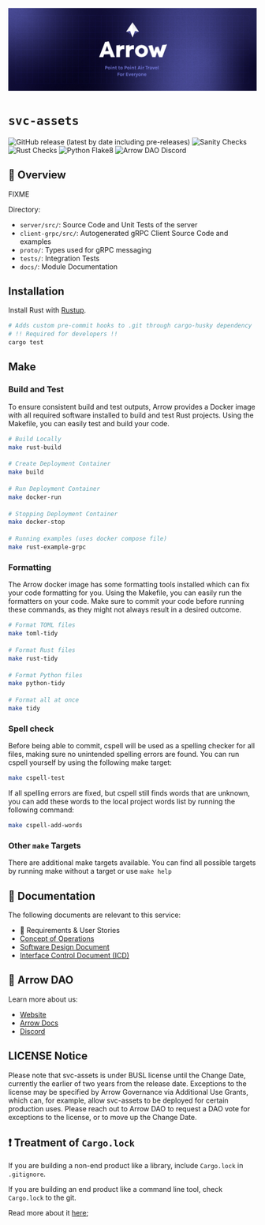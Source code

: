 ![Arrow Banner](https://github.com/Arrow-air/.github/raw/main/profile/assets/arrow_v2_twitter-banner_neu.png)

# `svc-assets`

![GitHub release (latest by date including pre-releases)](https://img.shields.io/github/v/release/Arrow-air/svc-assets?include_prereleases)
![Sanity Checks](https://github.com/arrow-air/svc-assets/actions/workflows/sanity_checks.yml/badge.svg?branch=main)
![Rust Checks](https://github.com/arrow-air/svc-assets/actions/workflows/rust_ci.yml/badge.svg?branch=main)
![Python Flake8](https://github.com/arrow-air/svc-assets/actions/workflows/python_ci.yml/badge.svg?branch=main)
![Arrow DAO
Discord](https://img.shields.io/discord/853833144037277726?style=plastic)


## :telescope: Overview

FIXME

Directory:
- `server/src/`: Source Code and Unit Tests of the server
- `client-grpc/src/`: Autogenerated gRPC Client Source Code and examples
- `proto/`: Types used for gRPC messaging
- `tests/`: Integration Tests
- `docs/`: Module Documentation

## Installation

Install Rust with [Rustup](https://www.rust-lang.org/tools/install).

```bash
# Adds custom pre-commit hooks to .git through cargo-husky dependency
# !! Required for developers !!
cargo test
```

## Make

### Build and Test

To ensure consistent build and test outputs, Arrow provides a Docker image with all required software installed to build and test Rust projects.
Using the Makefile, you can easily test and build your code.

```bash
# Build Locally
make rust-build

# Create Deployment Container
make build

# Run Deployment Container
make docker-run

# Stopping Deployment Container
make docker-stop

# Running examples (uses docker compose file)
make rust-example-grpc
```

### Formatting

The Arrow docker image has some formatting tools installed which can fix your code formatting for you.
Using the Makefile, you can easily run the formatters on your code.
Make sure to commit your code before running these commands, as they might not always result in a desired outcome.

```bash
# Format TOML files
make toml-tidy

# Format Rust files
make rust-tidy

# Format Python files
make python-tidy

# Format all at once
make tidy
```

### Spell check

Before being able to commit, cspell will be used as a spelling checker for all files, making sure no unintended spelling errors are found.
You can run cspell yourself by using the following make target:
```bash
make cspell-test
```

If all spelling errors are fixed, but cspell still finds words that are unknown, you can add these words to the local project words list by running the following command:
```bash
make cspell-add-words
```

### Other `make` Targets

There are additional make targets available. You can find all possible targets by running make without a target or use `make help`

## :scroll: Documentation
The following documents are relevant to this service:
- :construction: Requirements & User Stories
- [Concept of Operations](./docs/conops.md)
- [Software Design Document](./docs/sdd.md)
- [Interface Control Document (ICD)](./docs/icd.md)

## :busts_in_silhouette: Arrow DAO
Learn more about us:
- [Website](https://www.arrowair.com/)
- [Arrow Docs](https://www.arrowair.com/docs/intro)
- [Discord](https://discord.com/invite/arrow)

## LICENSE Notice

Please note that svc-assets is under BUSL license until the Change Date, currently the earlier of two years from the release date. Exceptions to the license may be specified by Arrow Governance via Additional Use Grants, which can, for example, allow svc-assets to be deployed for certain production uses. Please reach out to Arrow DAO to request a DAO vote for exceptions to the license, or to move up the Change Date.

## :exclamation: Treatment of `Cargo.lock`
If you are building a non-end product like a library, include `Cargo.lock` in `.gitignore`.

If you are building an end product like a command line tool, check `Cargo.lock` to the git. 

Read more about it [here](https://doc.rust-lang.org/cargo/guide/cargo-toml-vs-cargo-lock.html);
